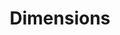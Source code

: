 ---
bigquery: https://console.cloud.google.com/bigquery?p=covid-19-dimensions-ai&page=table&d=data&t=publications
contributors: Digital Science, https://www.digital-science.com/
cost: Free for personal, non-commercial use.
description: Dimensions contains more than 100 million publications, ranging from
  articles published in scholarly journals, books and book chapters, to preprints
  and conference proceedings. All publications are contextualized with linked data
  sets, funding, publications, patents, clinical trials, and policy documents. You
  can also view associated categories, funders, institutions, and researcher profiles.
documentation: https://docs.dimensions.ai/bigquery/index.html
last_edit: 04/05/2022, 14:59:42
location: https://www.dimensions.ai/products/free/
maintained_by: Digital Science, https://www.digital-science.com/
schema_fields:
- date_online
- expiration_year
- aliases
- types
- book_title
- external_ids
- category_sdg
- category_hrcs_rac
- funding_nzd
- pages
- filing_date
- description
- parent_id
- current_assignee_orgs
- category_uoa
- filing_status
- pmid
- funder_countries
- funder_org_acronyms
- open_access_categories
- researcher_ids
- embargo_date
- funder_org_state_codes
- funding_amount
- funding_chf
- inventor_names
- date_normal
- assignee_orgs
- funding_jpy
- funding_cad
- start_year
- id
- funding_aud
- resulting_publication_doi
- family_id
- eisbn
- category_hrcs_hc
- granted_date
- type
- cited_by_ids
- license
- original_assignee_orgs
- citation_string
- date_imported_gbq
- proceedings_title
- foa_number
- date_inserted
- category_hra
- acronyms
- funder_orgs
- concepts
- wikipedia_url
- cpc
- repository_url
- publication_date
- priority_date
- metrics
- current_assignee_countries
- legal_events
- abstract
- conference
- authors
- reference_ids
- funding_usd
- current_assignee
- granted_year
- application_number
- research_org_city_names
- funding_cny
- journal
- end_year
- acronym
- research_orgs
- associated_publication_doi
- start_date
- altmetrics
- open_access_categories_v2
- funder_org_cities
- status
- funding_details
- filing_year
- interventions
- isbn
- mesh_terms
- funding_eur
- doi
- supporting_grant_ids
- original_assignee_countries
- brief_title
- category_icrp_ct
- associated_grant_ids
- research_org_country_names
- research_org_state_codes
- citations_count
- established
- publication_year
- acknowledgements
- research_org_state_names
- family_count
- kind
- category_icrp_cso
- associated_publication_pmid
- associated_publication_id
- publication_ids
- expiration_date
- relationships
- arxiv_id
- repository_id
- linkout
- original_abstract
- title
- subtitles
- registry
- source_id
- editors
- links
- associated_publication_arxiv_id
- funding_gbp
- research_org_cities
- funder_org_countries
- date_modified
- resulting_publication_ids
- research_org_countries
- family_members_ids
- assignee_countries
- jurisdiction
- citations
- category_for
- language
- date
- end_date
- repository_name
- patent_ids
- clinical_trial_ids
- date_print
- conditions
- publisher
- address
- grant_number
- legal_status
- ipcr
- funding_currency
- pmcid
- investigators
- organisation_details
- journal_lists
- volume
- book_series_title
- labels
- categories
- name
- active_years
- original_assignee
- mesh_headings
- funder_org
- priority_year
- year
- created_date
- issue
- category_bra
- category_rcdc
- phase
- gender
- original_title
- email_address
shortname: dimensions
tags:
- scholarly literature
- patents
- funding
- clinical trials
- academic profiles
terms_of_use: 'Use of both the Dimensions COVID-19 dataset and full Dimensions dataset
  are subject to the Dimensions Terms of use: https://www.dimensions.ai/policies-terms-legal '
title: Dimensions
uuid: dcff88bd-fe6b-4fdb-8159-809bf9d7bc1c
---